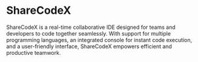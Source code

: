 # ShareCodeX
ShareCodeX is a real-time collaborative IDE designed for teams and developers to code together seamlessly. With support for multiple programming languages, an integrated console for instant code execution, and a user-friendly interface, ShareCodeX empowers efficient and productive teamwork.
